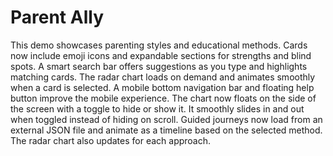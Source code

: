 # Parent Ally

This demo showcases parenting styles and educational methods.
Cards now include emoji icons and expandable sections for strengths and blind spots.
A smart search bar offers suggestions as you type and highlights matching cards.
The radar chart loads on demand and animates smoothly when a card is selected.
A mobile bottom navigation bar and floating help button improve the mobile experience.
The chart now floats on the side of the screen with a toggle to hide or show it.
It smoothly slides in and out when toggled instead of hiding on scroll.
Guided journeys now load from an external JSON file and animate as a timeline
based on the selected method. The radar chart also updates for each approach.
